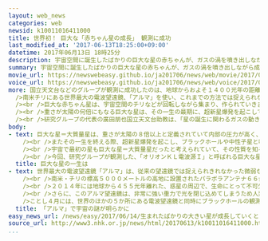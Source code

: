 ```yaml
---
layout: web_news
categories: web
newsid: k10011016411000
title: 世界初！ 巨大な「赤ちゃん星の成長」 観測に成功
last_modified_at: '2017-06-13T18:25:00+09:00'
datetime: 2017年06月13日 18時25分
description: 宇宙空間に誕生したばかりの巨大な星の赤ちゃんが、ガスの渦を噴き出しながら成長していく様子を、国立天文台などの研究グループが、世界最大の電波望遠鏡を使って観測することに世界で初めて成功しました。巨大な星の誕生の謎に迫る重要な手がかりになると期待されます。
summary: 宇宙空間に誕生したばかりの巨大な星の赤ちゃんが、ガスの渦を噴き出しながら成長していく様子を、国立天文台などの研究グループが、世界最大の電波望遠鏡を使って観測することに世界で初めて成功しました。巨大な星の誕生の謎に迫る重要な手がかりになると期待されます。
movie_url: https://newswebeasy.github.io/ja201706/news/web/movie/2017/06/14/k10011016411000.mp4
voice_url: https://newswebeasy.github.io/ja201706/news/web/voice/2017/06/14/k10011016411000.mp3
more: 国立天文台などのグループが観測に成功したのは、地球からおよそ１４００光年の距離にあるオリオン大星雲の中の巨大な赤ちゃん星の成長の様子です。<br /><br
  />南米チリにある世界最大の電波望遠鏡、「アルマ」を使い、これまでの方法では捉えられなかった宇宙空間の微弱な電波を捉えることで、巨大な赤ちゃん星から渦巻き状のガスが噴き出す様子を確認できたということです。<br
  /><br />巨大な赤ちゃん星は、宇宙空間のチリなどが回転しながら集まり、作られていきますが、巨大化によって遠心力が強くなり、チリが吹き飛ばされないよう渦巻き状にガスを噴き出すと、理論上推測されていたものの、実際に観測で確認できたのは世界で初めてです。<br
  /><br />重さが太陽の何倍にもなる巨大な星は、その一生の最期に、超新星爆発を起こして未知の物質を生んだり、ブラックホールになったりするなど、宇宙の進化にも影響を及ぼすと考えられていますが、どのように誕生し成長するのか、その多くは謎のままです。<br
  /><br />研究グループの代表の廣田朋也国立天文台助教は、「星の誕生に関わるガスの動きが鮮明に観測できたのは驚きだ。今後、大きな星が生まれるメカニズムをより詳しく調べ宇宙の成り立ちの解明にもつなげたい」と話しています。
body:
- text: 巨大な星＝大質量星は、重さが太陽の８倍以上と定義されていて内部の圧力が高く、核融合が早く進むため、たとえば太陽の寿命がおよそ１００億年なのに対し、１００万年程度の寿命と考えられていて、比較的短期間に燃え尽きてしまうのが特徴です。<br
    /><br />またその一生を終える際、超新星爆発を起こし、ブラックホールや中性子星と呼ばれる極めて強い重力を持つ星になり、宇宙空間にガスをばらまいたり、新たな元素を誕生させたりすることから、宇宙の環境を大きく変え、宇宙の進化とも深く関わってきたと考えられています。<br
    /><br />宇宙で最初の星も巨大な星＝大質量星だったと考えられていて、その性質を知ることは宇宙の成り立ちを解明するうえでも重要な手がかりになると考えられています。<br
    /><br />今回、研究グループが観測した、「オリオンＫＬ電波源Ｉ」と呼ばれる巨大な星は、誕生してから１０万年ほどと新しく、太陽のおよそ１０万倍の明るさで、地球から１４００光年と比較的近い場所にあることから、巨大な星の性質を知るうえで、重要な天体として、世界中で観測が進められています。
  title: 巨大な星の一生は
- text: 世界最大の電波望遠鏡「アルマ」は、従来の望遠鏡では捉えられきれなかった微弱な電波を捉えることで、宇宙空間のさまざまな現象に迫ろうと、日米欧の各国が１０００億円の費用をかけて建設しました。<br
    /><br />南米・チリの標高５０００メートルの高地に設置されたパラボラアンテナ６６台が連動し、一つの巨大な電波望遠鏡のように働きます。<br />本格的な運用は、４年前の２０１３年からですが、生命のルーツをたどる発見など多くの成果を生んでいます。<br
    /><br />２０１４年には地球から４５５光年離れた、惑星の周辺で、生命にとって不可欠な「アミノ酸」によく似た有機物の「アセトニトリル」を発見。<br />また、「酸素」が、宇宙が誕生してまもない１３０億年余り前に存在していたことも、去年、観測で明らかにしました。<br
    /><br />さらに、このアルマ望遠鏡は、非常に強い重力で光を閉じ込めてしまうため人類がこれまでその姿を見たことがない、「ブラックホール」を画像でとらえようという人類初のプロジェクトでも使われています。<br
    />ことし４月には、世界のほかの５か所にある電波望遠鏡と同時にブラックホールの観測を行っていて今後、データの解析によってその姿を初めてとらえることができるか、世界中の期待が高まっています。
  title: 「アルマ」で宇宙の謎が明らかに
easy_news_url: /news/easy/2017/06/14/生まれたばかりの大きい星が成長していくところを撮る/
source_url: http://www3.nhk.or.jp/news/html/20170613/k10011016411000.html
...
```

